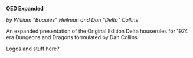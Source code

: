 **OED Expanded**

*by William "Baquies" Heilman and Dan "Delta" Collins*

An expanded presentation of the Original Edition Delta houserules for 1974 era Dungeons and Dragons formulated by Dan Collins

Logos and stuff here?
